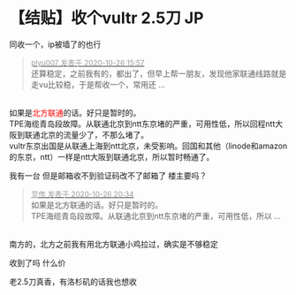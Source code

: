 # 【结贴】收个vultr 2.5刀 JP


同收一个，ip被墙了的也行

<div class="quote"><blockquote><font size="2"><a href="https://www.hostloc.com/forum.php?mod=redirect&amp;goto=findpost&amp;pid=9354500&amp;ptid=758529" target="_blank"><font color="#999999">plyu007 发表于 2020-10-26 15:57</font></a></font><br />
还算稳定，之前我有的，都出了，但早上帮一朋友，发现他家联通线路就是走vu比较稳，于是帮收一个，常用还 ...</blockquote></div><br />
如果是<font color="Red">北方联通</font>的话。好只是暂时的。<br />
TPE海缆青岛段故障。从联通北京到ntt东京堵的严重，可用性低，所以回程ntt大阪到联通北京的流量少了，不那么堵了。<br />
vultr东京出国是从联通上海到ntt北京，未受影响。回国和其他（linode和amazon的东京，ntt）一样是ntt大阪到联通北京，所以暂时畅通了。

我有一台 但是邮箱收不到验证码改不了邮箱了 楼主要吗？

<div class="quote"><blockquote><font size="2"><a href="https://www.hostloc.com/forum.php?mod=redirect&amp;goto=findpost&amp;pid=9355849&amp;ptid=758529" target="_blank"><font color="#999999">宣传 发表于 2020-10-26 20:34</font></a></font><br />
如果是北方联通的话。好只是暂时的。<br />
TPE海缆青岛段故障。从联通北京到ntt东京堵的严重，可用性低，所以 ...</blockquote></div><br />
南方的，北方之前我有用北方联通小鸡拉过，确实是不够稳定

收到了吗 什么价<img id="aimg_AlBm8" onclick="zoom(this, this.src, 0, 0, 0)" class="zoom" src="https://cdn.jsdelivr.net/gh/hishis/forum-master/public/images/patch.gif" onmouseover="img_onmouseoverfunc(this)" onload="thumbImg(this)" border="0" alt="" />

老2.5刀真香，有洛杉矶的话我也想收
